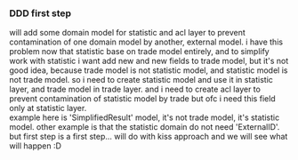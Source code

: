 ### DDD first step

will add some domain model for statistic and  acl layer to prevent contamination of one domain model by another, external model.
i have this problem now that statistic base on trade model entirely, and to simplify work with statistic i want add new and new fields to trade model, but it's not good idea, because trade model is not statistic model, and statistic model is not trade model. so i need to create statistic model and use it in statistic layer, and trade model in trade layer. and i need to create acl layer to prevent contamination of statistic model by trade but ofc i need this field only at statistic layer.  
example here is 'SimplifiedResult' model, it's not trade model, it's statistic model. other example is that the statistic domain do not need 'ExternalID'. 
but first step is a first step... will do with kiss approach and we will see what will happen :D